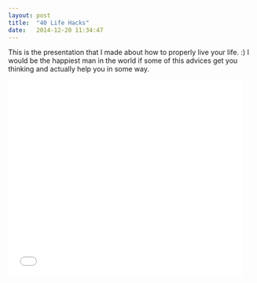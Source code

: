 ```yaml
---
layout: post
title:  "40 Life Hacks"
date:   2014-12-20 11:34:47
---
```


This is the presentation that I made about how to properly live your life. :) I would be the happiest man in the world if some of this advices get you thinking and actually help you in some way.

<iframe src="//www.slideshare.net/slideshow/embed_code/42895659" width="476" height="400" frameborder="0" marginwidth="0" marginheight="0" scrolling="no"></iframe>